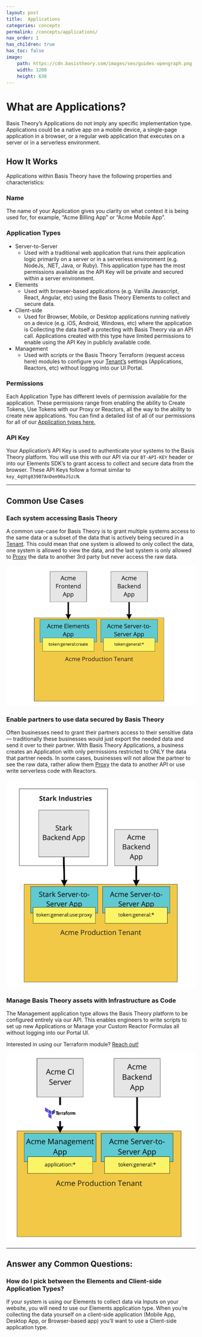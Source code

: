 ```yaml
---
layout: post
title:  Applications
categories: concepts
permalink: /concepts/applications/
nav_order: 1
has_children: true
has_toc: false
image:
    path: https://cdn.basistheory.com/images/seo/guides-opengraph.png
    width: 1200
    height: 630
---
```


# What are Applications?

Basis Theory’s Applications do not imply any specific implementation type. Applications could be a native app on a mobile device, a single-page application in a browser, or a regular web application that executes on a server or in a serverless environment.

## How It Works

Applications within Basis Theory have the following properties and characteristics:

### Name

The name of your Application gives you clarity on what context it is being used for, for example, “Acme Billing App” or “Acme Mobile App”. 

### Application Types

- Server-to-Server
    - Used with a traditional web application that runs their application logic primarily on a server or in a serverless environment (e.g. NodeJs, .NET, Java, or Ruby). This application type has the most permissions available as the API Key will be private and secured within a server environment.
- Elements
    - Used with browser-based applications (e.g. Vanilla Javascript, React, Angular, etc) using the Basis Theory Elements to collect and secure data.
- Client-side
    - Used for Browser, Mobile, or Desktop applications running natively on a device (e.g. iOS, Android, Windows, etc) where the application is Collecting the data itself a protecting with Basis Theory via an API call. Applications created with this type have limited permissions to enable using the API Key in publicly available code.
- Management
    - Used with scripts or the Basis Theory Terraform (request access here) modules to configure your [Tenant’s](https://guides.basistheory.com/concepts/tenants/) settings (Applications, Reactors, etc) without logging into our UI Portal.

### Permissions

Each Application Type has different levels of permission available for the application. These permissions range from enabling the ability to Create Tokens, Use Tokens with our Proxy or Reactors, all the way to the ability to create new applications. You can find a detailed list of all of our permissions for all of our [Application types here.](https://docs.basistheory.com/api-reference/#permissions-permission-types)

### API Key

Your Application’s API Key is used to authenticate your systems to the Basis Theory platform. You will use this with our API via our `BT-API-KEY` header or into our Elements SDK’s to grant access to collect and secure data from the browser.  These API Keys follow a format similar to `key_4qUtg83907AnDem90aJSzcN`.

---

## Common Use Cases

### Each system accessing Basis Theory

A common use-case for Basis Theory is to grant multiple systems access to the same data or a subset of the data that is actively being secured in a [Tenant](https://guides.basistheory.com/concepts/tenants/). This could mean that one system is allowed to only collect the data, one system is allowed to view the data, and the last system is only allowed to [Proxy](https://guides.basistheory.com/concepts/what-is-the-proxy/) the data to another 3rd party but never access the raw data.

<img src="/assets/images/concepts/applications_each_system.png">

### Enable partners to use data secured by Basis Theory

Often businesses need to grant their partners access to their sensitive data — traditionally these businesses would just export the needed data and send it over to their partner. With Basis Theory Applications, a business creates an Application with only permissions restricted to ONLY the data that partner needs. In some cases, businesses will not allow the partner to see the raw data, rather allow them [Proxy](https://guides.basistheory.com/concepts/what-is-the-proxy/) the data to another API or use write serverless code with Reactors.

<img src="/assets/images/concepts/applications_partners.png">

### Manage Basis Theory assets with Infrastructure as Code

The Management application type allows the Basis Theory platform to be configured entirely via our API. This enables engineers to write scripts to set up new Applications or Manage your Custom Reactor Formulas all without logging into our Portal UI. 

Interested in using our Terraform module? [Reach out!](https://basistheory.com/contact)

<img src="/assets/images/concepts/applications_iac.png">

---

## Answer any Common Questions:

### How do I pick between the Elements and Client-side Application Types?

If your system is using our Elements to collect data via Inputs on your website, you will need to use our Elements application type. When you’re collecting the data yourself on a client-side application (Mobile App, Desktop App, or Browser-based app) you’ll want to use a Client-side application type.